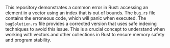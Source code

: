 This repository demonstrates a common error in Rust: accessing an element in a vector using an index that is out of bounds.  The `bug.rs` file contains the erroneous code, which will panic when executed.  The `bugSolution.rs` file provides a corrected version that uses safe indexing techniques to avoid this issue. This is a crucial concept to understand when working with vectors and other collections in Rust to ensure memory safety and program stability.